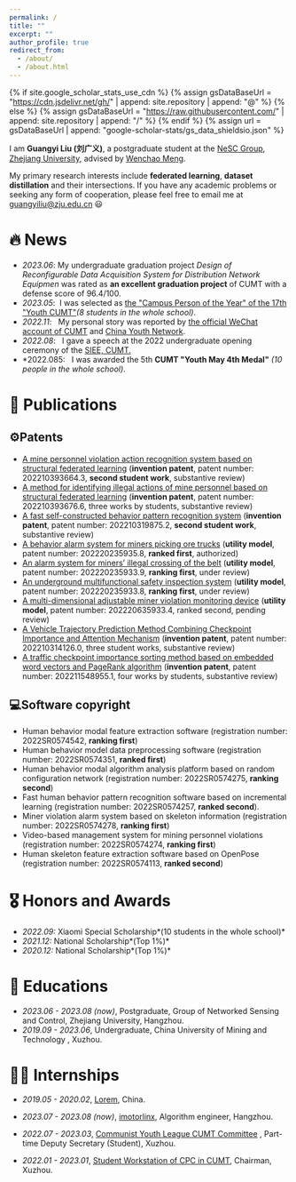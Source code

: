 ```yaml
---
permalink: /
title: ""
excerpt: ""
author_profile: true
redirect_from: 
  - /about/
  - /about.html
---
```


{% if site.google_scholar_stats_use_cdn %}
{% assign gsDataBaseUrl = "https://cdn.jsdelivr.net/gh/" | append: site.repository | append: "@" %}
{% else %}
{% assign gsDataBaseUrl = "https://raw.githubusercontent.com/" | append: site.repository | append: "/" %}
{% endif %}
{% assign url = gsDataBaseUrl | append: "google-scholar-stats/gs_data_shieldsio.json" %}

<span class='anchor' id='about-me'></span>

I am **Guangyi Liu (刘广义)**, a postgraduate student at the [NeSC Group](http://nesc.zju.edu.cn/#/), [Zhejiang University](https://www.zju.edu.cn/), advised by [Wenchao Meng](https://person.zju.edu.cn/wmeng).

My primary research interests include **federated learning**, **dataset distillation** and their intersections. If you have any academic problems or seeking any form of cooperation, please feel free to email me at [guangyiliu@zju.edu.cn]( guangyiliu@zju.edu.cn) 😃

# 🔥 News

- *2023.06*: My undergraduate graduation project *Design of Reconfigurable Data Acquisition System for Distribution Network Equipmen* was rated as **an excellent graduation project** of CUMT with a defense score of 96.4/100.
- *2023.05*: &nbsp;I was selected as [the "Campus Person of the Year" of the 17th "Youth CUMT"](https://mp.weixin.qq.com/s/67to047XQPHGbSgDeQd3RA)*(8 students in the whole school)*. 
- *2022.11*: &nbsp; My personal story was reported by [the official WeChat account of CUMT](https://mp.weixin.qq.com/s?__biz=MzI1NDU4MTAzOA==&mid=2247612598&idx=1&sn=24bc3c61207020aa627edc09305c9895&chksm=e9c078f7deb7f1e170dbb56e5fb7086acde129dab29121a181c9b90ed8bedae934cb6e871902&scene=27) and [China Youth Network](http://news.cyol.com/gb/articles/2022-11/10/content_XOyq5CpYg.html).
- *2022.08*: &nbsp; I gave a speech at the 2022 undergraduate opening ceremony of the [SIEE, CUMT.](https://siee.cumt.edu.cn/)
- *2022.085: &nbsp; I was awarded the 5th **CUMT "Youth May 4th Medal"** *(10 people in the whole school)*.

# 📝 Publications

## ⚙️Patents

- [A mine personnel violation action recognition system based on structural federated learning](https://kns.cnki.net/kcms2/article/abstract?v=kxaUMs6x7-4I2jr5WTdXti3zQ9F92xu0djlSA8-Y0a-w2p-ld1Ocs7gabnYmmc3b2wHbXiJ3ADW5kCIIe5IQ-DpStkFfVLl6&uniplatform=NZKPT) (**invention patent**, patent number: 202210393664.3, **second student work**, substantive review)
- [A method for identifying illegal actions of mine personnel based on structural federated learning](https://kns.cnki.net/kcms2/article/abstract?v=kxaUMs6x7-4I2jr5WTdXti3zQ9F92xu0djlSA8-Y0a-w2p-ld1Ocs7gabnYmmc3br3Pj3yFFwY7Kze5GWPDZi9mRqFPE8rNk&uniplatform=NZKPT) (**invention patent**, patent number: 202210393676.6, three works by students, substantive review)
- [A fast self-constructed behavior pattern recognition system](https://kns.cnki.net/kcms2/article/abstract?v=kxaUMs6x7-4I2jr5WTdXti3zQ9F92xu0djlSA8-Y0a-w2p-ld1Ocs0fGUHLxXHgrP-JGNT4q458wEsLfxilqsfAbtPKIUIIb&uniplatform=NZKPT) (**invention patent**, patent number: 202210319875.2, **second student work**, substantive review)
- [A behavior alarm system for miners picking ore trucks](https://kns.cnki.net/kcms2/article/abstract?v=kxaUMs6x7-4I2jr5WTdXti3zQ9F92xu0nlgSAA876Br4k7Yiof5gexuDGLL0VrgzJkxP8cFEIdQcUtpgOlj-7PQiAHL5b7wJ&uniplatform=NZKPT) (**utility model**, patent number: 202220235935.8, **ranked first**, authorized)
- [An alarm system for miners’ illegal crossing of the belt](https://kns.cnki.net/kcms2/article/abstract?v=kxaUMs6x7-4I2jr5WTdXti3zQ9F92xu0djlSA8-Y0a-w2p-ld1Ocs1_hFjj3BH1LtQWXQA6IIemi1fa3H_RdPmp057hcgLYO&uniplatform=NZKPT) (**utility model**, patent number: 202220235933.9, **ranking first**, under review)
- [An underground multifunctional safety inspection system](https://kns.cnki.net/kcms2/article/abstract?v=kxaUMs6x7-4I2jr5WTdXti3zQ9F92xu0nlgSAA876Br4k7Yiof5ge1y4aUsLlrgzrLLsUdvN-3ta44E3Wwn97gtyJHoOnnrV&uniplatform=NZKPT) (**utility model**, patent number: 202220235933.8, **ranking first**, under review)
- [A multi-dimensional adjustable miner violation monitoring device](https://kns.cnki.net/kcms2/article/abstract?v=kxaUMs6x7-4I2jr5WTdXti3zQ9F92xu0nlgSAA876Br4k7Yiof5ge9wTfUEwF57MZaV-N4YTX_w8o2gK9-jIgWuk5D9GinvJ&uniplatform=NZKPT) (**utility model**, patent number: 202220635933.4, ranked second, pending review)
- [A Vehicle Trajectory Prediction Method Combining Checkpoint Importance and Attention Mechanism](https://kns.cnki.net/kcms2/article/abstract?v=kxaUMs6x7-4I2jr5WTdXti3zQ9F92xu0nlgSAA876Br4k7Yiof5ge-YG-IgW11ObK21HalBU8NxBgCItOhaKk4CsRudI0HqB&uniplatform=NZKPT) (**invention patent**, patent number: 202210314126.0, three student works, substantive review)
- [A traffic checkpoint importance sorting method based on embedded word vectors and PageRank algorithm](https://kns.cnki.net/kcms2/article/abstract?v=kxaUMs6x7-4I2jr5WTdXti3zQ9F92xu0Qg-R0xSsdGdCfhLaAHW6RGd-cziUKthiG58Ca_oSsoZVe4tIbrMm-EK3oM6ybVzS&uniplatform=NZKPT) (**invention patent**, patent number: 202211548955.1, four works by students, substantive review)

## 💻Software copyright

- Human behavior modal feature extraction software (registration number: 2022SR0574542, **ranking first**)
- Human behavior model data preprocessing software (registration number: 2022SR0574351, **ranked first**)
- Human behavior modal algorithm analysis platform based on random configuration network (registration number: 2022SR0574275, **ranking second**)
- Fast human behavior pattern recognition software based on incremental learning (registration number: 2022SR0574257, **ranked second**).
- Miner violation alarm system based on skeleton information (registration number: 2022SR0574278, **ranking first**)
- Video-based management system for mining personnel violations (registration number: 2022SR0574274, **ranking first**)
- Human skeleton feature extraction software based on OpenPose (registration number: 2022SR0574113, **ranked second**)

# 🎖 Honors and Awards

- *2022.09:* Xiaomi Special Scholarship*(10 students in the whole school)*
- *2021.12:* National Scholarship*(Top 1%)*
- *2020.12:* National Scholarship*(Top 1%)*

# 📖 Educations
- *2023.06 - 2023.08 (now)*, Postgraduate, Group of Networked Sensing and Control, Zhejiang University, Hangzhou.
- *2019.09 - 2023.06*, Undergraduate, China University of Mining and Technology , Xuzhou.

# 👨‍💼 Internships

- *2019.05 - 2020.02*, [Lorem](https://github.com/), China.

- *2023.07 - 2023.08 (now)*, [imotorlinx](https://www.imotorlinx.com/), Algorithm engineer, Hangzhou.
- *2022.07 - 2023.03*, [Communist Youth League CUMT Committee](https://youth.cumt.edu.cn/) , Part-time Deputy Secretary (Student), Xuzhou.
- *2022.01 - 2023.01*, [Student Workstation of CPC in CUMT](https://baike.baidu.com/item/%E4%B8%AD%E5%9B%BD%E7%9F%BF%E4%B8%9A%E5%A4%A7%E5%AD%A6%E5%AD%A6%E7%94%9F%E5%85%9A%E5%91%98%E5%B7%A5%E4%BD%9C%E7%AB%99%E6%80%BB%E7%AB%99/4843975?fr=ge_ala), Chairman, Xuzhou.